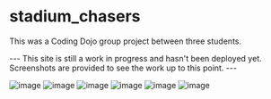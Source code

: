 # stadium_chasers

This was a Coding Dojo group project between three students. 

--- This site is still a work in progress and hasn't been deployed yet. Screenshots are provided to see the work up to this point. ---

![image](https://user-images.githubusercontent.com/53132050/88431328-b3f75580-cdbf-11ea-918b-d0a6d6db0ead.png)
![image](https://user-images.githubusercontent.com/53132050/88431694-7b0bb080-cdc0-11ea-90fc-cec4bf9b1992.png)
![image](https://user-images.githubusercontent.com/53132050/88431775-a0002380-cdc0-11ea-9d17-24aae8b35888.png)
![image](https://user-images.githubusercontent.com/53132050/88431798-aa222200-cdc0-11ea-93cf-3e6906ab3f04.png)
![image](https://user-images.githubusercontent.com/53132050/88431845-c0c87900-cdc0-11ea-8b1d-a7073741a55c.png)
![image](https://user-images.githubusercontent.com/53132050/88431915-df2e7480-cdc0-11ea-906b-8bb74dea3abc.png)
